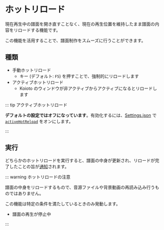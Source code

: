 # ホットリロード

現在再生中の譜面を開き直すことなく、現在の再生位置を維持したまま譜面の内容をリロードする機能です。

この機能を活用することで、譜面制作をスムーズに行うことができます。

## 種類

- 手動ホットリロード
  - キー (デフォルト: `F5`) を押すことで、強制的にリロードします
- アクティブホットリロード
  - Koioto のウィンドウが非アクティブからアクティブになるとリロードします

::: tip アクティブホットリロード

**デフォルトの設定ではオフになっています**。有効化するには、[Settings.json](/config/settings-json.html) で [`activeHotReload`](/config/settings-json.html#activehotreload) をオンにします。

:::

## 実行

どちらかのホットリロードを実行すると、譜面の中身が更新され、リロードが完了したことの旨が[通知](notification.html)されます。

::: warning ホットリロードの注意

譜面の中身をリロードするもので、音源ファイルや背景動画の再読み込み行うものではありません。

この機能は特定の条件を満たしているときのみ発動します。

- 譜面の再生が停止中

:::

